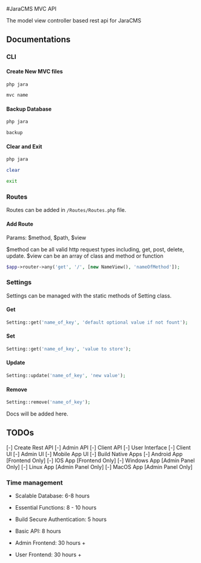 #JaraCMS MVC API

The model view controller based rest api for JaraCMS

## Documentations

### CLI

#### Create New MVC files

```bash
php jara
```

```bash
mvc name
```

#### Backup Database

```bash
php jara
```

```bash
backup
```

#### Clear and Exit

```bash
php jara
```

```bash
clear
```

```bash
exit
```

### Routes
Routes can be added in `/Routes/Routes.php` file.

#### Add Route
Params: $method, $path, $view

$method can be all valid http request types including, get, post, delete, update.
$view can be an array of class and method or function

```php
$app->router->any('get', '/', [new NameView(), 'nameOfMethod']);
```

### Settings 
Settings can be managed with the static methods of Setting class.

#### Get
```php
Setting::get('name_of_key', 'default optional value if not fount');
```
#### Set
```php
Setting::get('name_of_key', 'value to store');
```
#### Update
```php
Setting::update('name_of_key', 'new value');
```
#### Remove
```php
Setting::remove('name_of_key');
```


Docs will be added here.

## TODOs

[-] Create Rest API
    [-] Admin API
    [-] Client API
[-] User Interface 
    [-] Client UI
    [-] Admin UI
    [-] Mobile App UI
[-] Build Native Apps
    [-] Android App [Frontend Only]
    [-] IOS App [Frontend Only]
    [-] Windows App [Admin Panel Only]
    [-] Linux App [Admin Panel Only]
    [-] MacOS App [Admin Panel Only]

### Time management

- Scalable Database: 6-8 hours 
- Essential Functions: 8 - 10 hours
- Build Secure Authentication: 5 hours
- Basic API: 8 hours

- Admin Frontend: 30 hours +
- User Frontend: 30 hours +